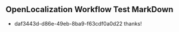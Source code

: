 ## OpenLocalization Workflow Test MarkDown

* daf3443d-d86e-49eb-8ba9-f63cdf0a0d22 
thanks!



<!--HONumber=Jan16_HO4-->
